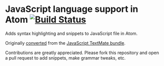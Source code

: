# JavaScript language support in Atom [![Build Status](https://travis-ci.org/atom/language-sketchplugin.svg?branch=master)](https://travis-ci.org/atom/language-sketchplugin)

Adds syntax highlighting and snippets to JavaScript file in Atom.

Originally [converted](http://atom.io/docs/latest/converting-a-text-mate-bundle)
from the [JavaScript TextMate bundle](https://github.com/textmate/javascript.tmbundle).

Contributions are greatly appreciated. Please fork this repository and open a
pull request to add snippets, make grammar tweaks, etc.
